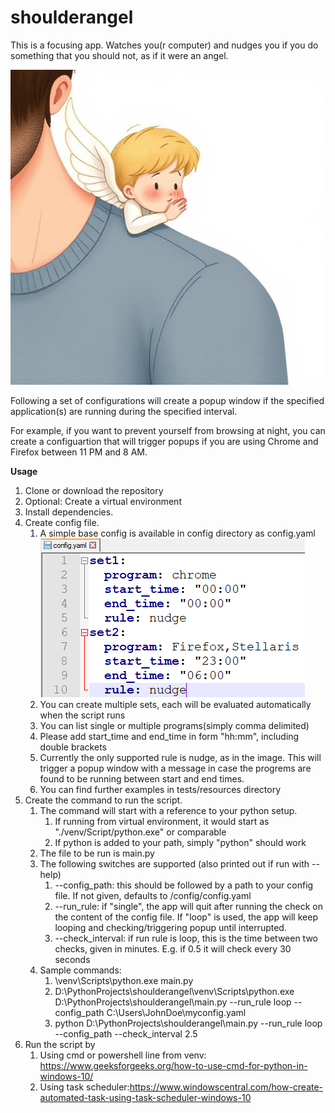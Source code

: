 # shoulderangel
This is a focusing app. Watches you(r computer) and nudges you if you do something that you should not, as if it were an angel.

![Alt text](/images/sa1.png)

Following a set of configurations will create a popup window if the specified application(s) are running during the specified interval.

For example, if you want to prevent yourself from browsing at night, you can create a configuartion that will trigger popups if you are using Chrome and Firefox between 11 PM and 8 AM.

**Usage**
1. Clone or download the repository
2. Optional: Create a virtual environment
3. Install dependencies.
4. Create config file.
   1. A simple base config is available in config directory as config.yaml
   ![Alt text](/images/config_example_1.png)
   2. You can create multiple sets, each will be evaluated automatically when the script runs
   3. You can list single or multiple programs(simply comma delimited)
   4. Please add start_time and end_time in form "hh:mm", including double brackets
   5. Currently the only supported rule is nudge, as in the image. This will trigger a popup window with a message in case the progrems are found to be running between start and end times.
   6. You can find further examples in tests/resources directory
5. Create the command to run the script.
   1. The command will start with a reference to your python setup.
      1. If running from virtual environment, it would start as "./venv/Script/python.exe" or comparable
      2. If python is added to your path, simply "python" should work
   2. The file to be run is main.py
   3. The following switches are supported (also printed out if run with --help)
      1. --config_path: this should be followed by a path to your config file. If not given, defaults to /config/config.yaml
      2. --run_rule: if "single", the app will quit after running the check on the content of the config file. If "loop" is used, the app will keep looping and checking/triggering popup until interrupted.
      3. --check_interval: if run rule is loop, this is the time between two checks, given in minutes. E.g. if 0.5 it will check every 30 seconds
   4. Sample commands:
      1. \venv\Scripts\python.exe main.py
      2. D:\PythonProjects\shoulderangel\venv\Scripts\python.exe D:\PythonProjects\shoulderangel\main.py --run_rule loop --config_path C:\Users\JohnDoe\myconfig.yaml
      3. python D:\PythonProjects\shoulderangel\main.py --run_rule loop --config_path --check_interval 2.5
6. Run the script by
   1. Using cmd or powershell line from venv:
   https://www.geeksforgeeks.org/how-to-use-cmd-for-python-in-windows-10/
   2. Using task scheduler:https://www.windowscentral.com/how-create-automated-task-using-task-scheduler-windows-10
